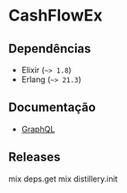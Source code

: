 # CashFlowEx

## Dependências
- Elixir (`~> 1.8`)
- Erlang (`~> 21.3`)

## Documentação

- [GraphQL](docs/graphql.md)


## Releases

mix deps.get
mix distillery.init

